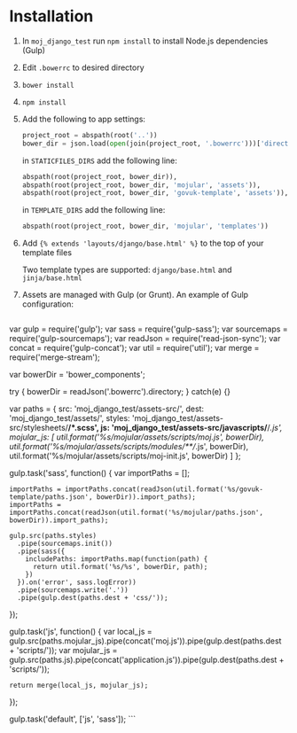 # Installation

1. In `moj_django_test` run `npm install` to install Node.js dependencies (Gulp)
2. Edit `.bowerrc` to desired directory
3. `bower install`
4. `npm install`
5. Add the following to app settings:
	```py
	project_root = abspath(root('..'))
	bower_dir = json.load(open(join(project_root, '.bowerrc')))['directory']
	```

	in `STATICFILES_DIRS` add the following line:

	```py
	abspath(root(project_root, bower_dir)),
	abspath(root(project_root, bower_dir, 'mojular', 'assets')),
	abspath(root(project_root, bower_dir, 'govuk-template', 'assets')),
	```

	in `TEMPLATE_DIRS` add the following line:

	```py
	abspath(root(project_root, bower_dir, 'mojular', 'templates'))
	```

6. Add `{% extends 'layouts/django/base.html' %}` to the top of your template files

	Two template types are supported: `django/base.html` and `jinja/base.html`

7. Assets are managed with Gulp (or Grunt). An example of Gulp configuration:

	```js
  var gulp = require('gulp');
  var sass = require('gulp-sass');
  var sourcemaps = require('gulp-sourcemaps');
  var readJson = require('read-json-sync');
  var concat = require('gulp-concat');
  var util = require('util');
  var merge = require('merge-stream');

  var bowerDir = 'bower_components';

  try {
    bowerDir = readJson('.bowerrc').directory;
  } catch(e) {}

  var paths = {
    src: 'moj_django_test/assets-src/',
    dest: 'moj_django_test/assets/',
    styles: 'moj_django_test/assets-src/stylesheets/**/*.scss',
    js: 'moj_django_test/assets-src/javascripts/**/*.js',
    mojular_js: [
      util.format('%s/mojular/assets/scripts/moj.js', bowerDir),
      util.format('%s/mojular/assets/scripts/modules/**/*.js', bowerDir),
      util.format('%s/mojular/assets/scripts/moj-init.js', bowerDir)
    ]
  };

  gulp.task('sass', function() {
    var importPaths = [];

    importPaths = importPaths.concat(readJson(util.format('%s/govuk-template/paths.json', bowerDir)).import_paths);
    importPaths = importPaths.concat(readJson(util.format('%s/mojular/paths.json', bowerDir)).import_paths);

    gulp.src(paths.styles)
      .pipe(sourcemaps.init())
      .pipe(sass({
        includePaths: importPaths.map(function(path) {
          return util.format('%s/%s', bowerDir, path);
        })
      }).on('error', sass.logError))
      .pipe(sourcemaps.write('.'))
      .pipe(gulp.dest(paths.dest + 'css/'));
  });

  gulp.task('js', function() {
    var local_js = gulp.src(paths.mojular_js).pipe(concat('moj.js')).pipe(gulp.dest(paths.dest + 'scripts/'));
    var mojular_js = gulp.src(paths.js).pipe(concat('application.js')).pipe(gulp.dest(paths.dest + 'scripts/'));

    return merge(local_js, mojular_js);
  });

  gulp.task('default', ['js', 'sass']);
	```
